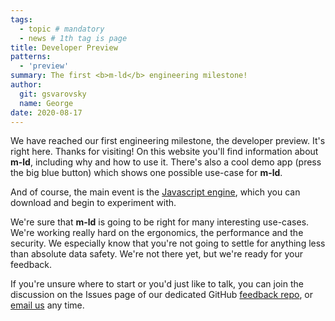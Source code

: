 ```yaml
---
tags:
  - topic # mandatory
  - news # 1th tag is page
title: Developer Preview
patterns:
  - 'preview'
summary: The first <b>m-ld</b> engineering milestone!
author:
  git: gsvarovsky
  name: George
date: 2020-08-17
---
```

We have reached our first engineering milestone, the developer preview. It's
right here. Thanks for visiting! On this website you'll find information about
**m-ld**, including why and how to use it. There's also a cool demo app (press
the big blue button) which shows one possible use-case for **m-ld**.

And of course, the main event is the
[Javascript&nbsp;engine](https://js.m-ld.org/), which you can download and begin
to experiment with.

We're sure that **m-ld** is going to be right for many interesting use-cases.
We're working really hard on the ergonomics, the performance and the security.
We especially know that you're not going to settle for anything less than
absolute data safety. We're not there yet, but we're ready for your feedback.

If you're unsure where to start or you'd just like to talk, you can join the
discussion on the Issues page of our dedicated GitHub
[feedback&nbsp;repo](https://github.com/m-ld/feedback/issues), or
[email&nbsp;us](mailto:info@m-ld.io) any time.